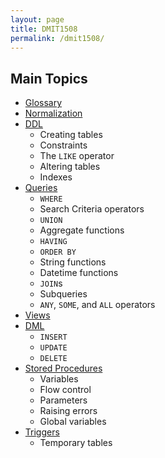 ```yaml
---
layout: page
title: DMIT1508
permalink: /dmit1508/
---
```


## Main Topics

- [Glossary](./glossary)
- [Normalization](./normalization)
- [DDL](./DDL)
  - Creating tables
  - Constraints
  - The `LIKE` operator
  - Altering tables
  - Indexes
- [Queries](./queries)
  - `WHERE`
  - Search Criteria operators
  - `UNION`
  - Aggregate functions
  - `HAVING`
  - `ORDER BY`
  - String functions
  - Datetime functions
  - `JOIN`s
  - Subqueries
  - `ANY`, `SOME`, and `ALL` operators
- [Views](./views)
- [DML](./DML)
  - `INSERT`
  - `UPDATE`
  - `DELETE`
- [Stored Procedures](./storedprocedures)
  - Variables
  - Flow control
  - Parameters
  - Raising errors
  - Global variables
- [Triggers](./triggers)
  - Temporary tables


